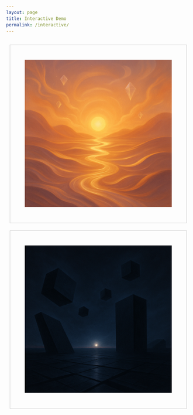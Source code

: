 ```yaml
---
layout: page
title: Interactive Demo
permalink: /interactive/
---
```


<style>
.interactive-container{
  display:flex;justify-content:center;margin:20px 0;flex-wrap:wrap;
}
.interactive-box{
  border:1px solid #ccc;padding:40px;margin:10px;cursor:pointer;
  text-align:center;flex:1;min-width:200px;
}
.interactive-box img{max-width:100%;height:auto;}
.hidden{display:none;}
#reset-button{padding:10px 20px;font-size:1em;}
</style>

<div class="interactive-container">
  <div id="box-left" class="interactive-box" role="button" tabindex="0"
       aria-label="Choose Left Option">
    <img src="/assets/img/profileA.png" alt="Profile A">
    <div id="widget-container" class="hidden"></div>
  </div>
  <div id="box-right" class="interactive-box" role="button" tabindex="0"
       aria-label="Choose Right Option">
    <img src="/assets/img/profileB.png" alt="Profile B">
  </div>
</div>

<div id="result" style="text-align:center;font-weight:bold;font-size:1.5em;"
     aria-live="polite"></div>

<div style="text-align:center;margin-top:10px;">
  <button id="reset-button" class="hidden">Return</button>
</div>

<script>
document.addEventListener('DOMContentLoaded', () => {
  const left     = document.getElementById('box-left');
  const right    = document.getElementById('box-right');
  const result   = document.getElementById('result');
  const resetBtn = document.getElementById('reset-button');
  const widgetEl = document.getElementById('widget-container');

  let scriptLoaded    = false;
  let widgetMounted   = false;

  /** Mounts (or re-mounts) the ElevenLabs widget */
  function mountWidget() {
    widgetEl.innerHTML =
      '<elevenlabs-convai agent-id="agent_01jzkq8v1sf1ctbsswk0xykeq5"></elevenlabs-convai>';
    widgetEl.classList.remove('hidden');

    if (!scriptLoaded) {
      const s = document.createElement('script');
      s.src   = 'https://unpkg.com/@elevenlabs/convai-widget-embed';
      s.async = true;
      s.onload = () => {
        scriptLoaded = true;
        widgetMounted = true;
        window.ElevenLabsConvai?.mountAll();
        attachDebugListeners();
      };
      document.body.appendChild(s);
    } else {
      // re-initialise the widget on subsequent clicks
      if (window.ElevenLabsConvai?.mountAll) {
        window.ElevenLabsConvai.mountAll();
        if (!widgetMounted) attachDebugListeners();
      }
    }
  }

  /** Attach listeners once so we can see errors in the console */
  function attachDebugListeners() {
    const convai = document.querySelector('elevenlabs-convai');
    if (!convai) return;
    widgetMounted = true;

    convai.addEventListener('elevenlabs-convai:error', e =>
      console.error('Widget error:', e.detail)
    );
    convai.addEventListener('elevenlabs-convai:call-started', () =>
      console.log('Call started')
    );
    convai.addEventListener('elevenlabs-convai:call-ended', e =>
      console.log('Call ended:', e.detail)
    );
  }

  /** UI handlers */
  function pickLeft()  { right.classList.add('hidden'); result.textContent='LEFT';
                         resetBtn.classList.remove('hidden'); mountWidget(); }
  function pickRight() { left.classList.add('hidden');  result.textContent='RIGHT';
                         resetBtn.classList.remove('hidden');
                         widgetEl.classList.add('hidden'); widgetEl.innerHTML=''; }

  function reset()     { left.classList.remove('hidden'); right.classList.remove('hidden');
                         result.textContent=''; widgetEl.innerHTML='';
                         widgetEl.classList.add('hidden'); resetBtn.classList.add('hidden'); }

  left.addEventListener('click', pickLeft);
  right.addEventListener('click', pickRight);
  resetBtn.addEventListener('click', reset);

  // keyboard support
  left.addEventListener('keypress', e => e.key==='Enter' && pickLeft());
  right.addEventListener('keypress', e => e.key==='Enter' && pickRight());
});
</script>
